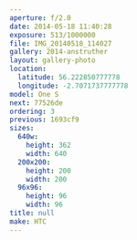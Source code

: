 ```yaml
---
aperture: f/2.0
date: 2014-05-18 11:40:28
exposure: 513/1000000
file: IMG_20140518_114027
gallery: 2014-anstruther
layout: gallery-photo
location:
  latitude: 56.222850777778
  longitude: -2.7071737777778
model: One S
next: 77526de
ordering: 3
previous: 1693cf9
sizes:
  640w:
    height: 362
    width: 640
  200x200:
    height: 200
    width: 200
  96x96:
    height: 96
    width: 96
title: null
make: HTC
---
```

